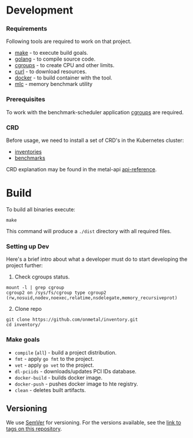 # Development
### Requirements
Following tools are required to work on that project.

- [make](https://www.gnu.org/software/make/) - to execute build goals.
- [golang](https://golang.org/) - to compile source code.
- [cgroups](https://www.kernel.org/doc/Documentation/cgroup-v2.txt) - to create CPU and other limits.
- [curl](https://curl.se/) - to download resources.
- [docker](https://www.docker.com/) - to build container with the tool.
- [mlc](https://software.intel.com/content/www/us/en/develop/articles/intelr-memory-latency-checker.html) - memory benchmark utility

### Prerequisites
To work with the benchmark-scheduler application [cgroups](https://www.kernel.org/doc/Documentation/cgroup-v2.txt) are required.

### CRD
Before usage, we need to install a set of CRD's in the Kubernetes cluster:
- [inventories](https://github.com/onmetal/metal-api/blob/main/config/crd/bases/machine.onmetal.de_inventories.yaml)
- [benchmarks](https://github.com/onmetal/metal-api/blob/main/config/crd/bases/benchmark.onmetal.de_machines.yaml)

CRD explanation may be found in the metal-api [api-reference](https://github.com/onmetal/metal-api/tree/main/docs/api-reference).
# Build

To build all binaries execute:
```shell
make 
```
This command will produce a `./dist` directory with all required files. 

### Setting up Dev

Here's a brief intro about what a developer must do to start developing
the project further:

1. Check cgroups status.

```shell
mount -l | grep cgroup
cgroup2 on /sys/fs/cgroup type cgroup2 (rw,nosuid,nodev,noexec,relatime,nsdelegate,memory_recursiveprot)
```

2. Clone repo

```shell
git clone https://github.com/onmetal/inventory.git
cd inventory/
```

### Make goals

- `compile` (`all`) - build a project distribution.
- `fmt` - apply `go fmt` to the project.
- `vet` - apply `go vet` to the project.
- `dl-pciids` - downloads/updates PCI IDs database.
- `docker-build` - builds docker image.
- `docker-push` - pushes docker image to hte registry.
- `clean` - deletes built artifacts.

## Versioning

We use [SemVer](http://semver.org/) for versioning. For the versions available, see the [link to tags on this repository](https://github.com/onmetal/benchmark-scheduler/tags).

